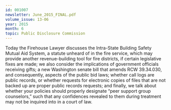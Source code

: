```yaml
---
id: 001007
newsletter: June_2015_FINAL.pdf
volume_issue: 13-06
year: 2015
month: 6
topic: Public Disclosure Commission
---
```


Today the Firehouse Lawyer discusses the Intra-State Building Safety Mutual Aid System, a statute unheard of in the fire service, which may provide another revenue-building tool for fire districts, if certain legislative fixes are made; we also consider the implications of government officials receiving gifts; a new Washington senate bill that amends RCW 39.34.030, and consequently, aspects of the public bid laws; whether call logs are public records, or whether requests for electronic copies of files that are not backed up are proper public records requests; and finally, we talk about whether your policies should properly designate “peer support group counselors,” such that any confidences revealed to them during treatment may not be inquired into in a court of law.